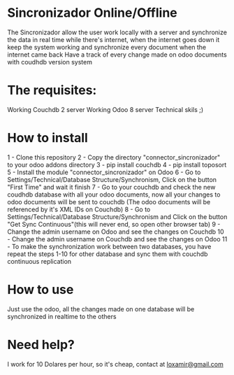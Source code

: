 # Sincronizador Online/Offline

The Sincronizador allow the user work locally with a server and synchronize the data in real time while there's internet, when the internet goes down it keep the system working and synchronize every document when the internet came back
Have a track of every change made on odoo documents with coudhdb version system

# The requisites:
Working Couchdb 2 server
Working Odoo 8 server
Technical skils ;)

# How to install
1 - Clone this repository
2 - Copy the directory "connector_sincronizador" to your odoo addons directory
3 - pip install couchdb
4 - pip install toposort
5 - Install the module "connector_sincronizador" on Odoo
6 - Go to Settings/Technical/Database Structure/Synchronism, Click on the button "First Time" and wait it finish
7 - Go to your couchdb and check the new coudhdb database with all your odoo documents, now all your changes to odoo documents will be sent to couchdb (The odoo documents will be referenced by it's XML IDs on Couchdb)
8 - Go to Settings/Technical/Database Structure/Synchronism and Click on the button "Get Sync Continuous"(this will never end, so open other browser tab)
9 - Change the admin username on Odoo and see the changes on Couchdb
10 - Change the admin username on Couchdb and see the changes on Odoo
11 - To make the synchronization work between two databases, you have repeat the steps 1-10 for other database and sync them with couchdb continuous replication

# How to use
Just use the odoo, all the changes made on one database will be synchronized in realtime to the others

# Need help?
I work for 10 Dolares per hour, so it's cheap, contact at loxamir@gmail.com
